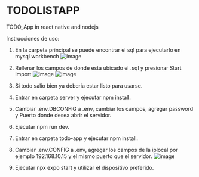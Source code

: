 # TODOLISTAPP
 TODO_App in react native and nodejs 


 Instrucciones de uso:
 1. En la carpeta principal se puede encontrar el sql para ejecutarlo en mysql workbench
    ![image](https://github.com/user-attachments/assets/78d4f560-cb63-4187-8978-e62faadc5a94)
 2. Rellenar los campos de donde esta ubicado el .sql y presionar Start Import
    ![image](https://github.com/user-attachments/assets/4e54b5ba-2d20-416c-a9e4-82fd1311b4f9)
   ![image](https://github.com/user-attachments/assets/6e24246a-c13a-4142-87d7-65f3f7630a46)
 3. Si todo salio bien ya deberia estar listo para usarse.
 4. Entrar en carpeta server y ejecutar npm install.
 5. Cambiar .env.DBCONFIG a .env, cambiar los campos, agregar password y Puerto donde desea abrir el servidor.
 6. Ejecutar npm run dev.
 7. Entrar en carpeta todo-app y ejecutar npm install.
 8. Cambiar .env.CONFIG a .env, agregar los campos de la iplocal por ejemplo 192.168.10.15 y el mismo puerto que el servidor. 
![image](https://github.com/user-attachments/assets/bc1c650c-4f14-4873-91d2-4676da271076)

9. Ejecutar npx expo start y utilizar el dispositivo preferido.
